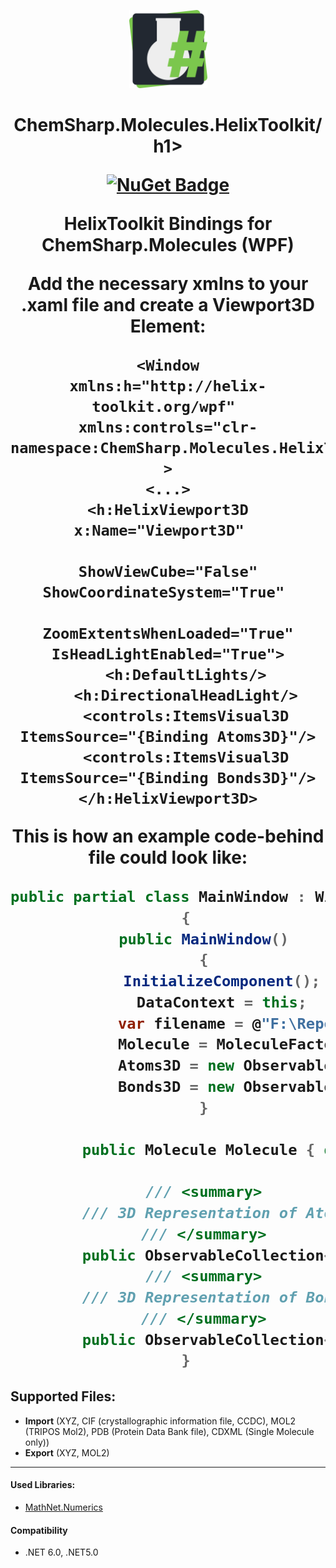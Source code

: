 ﻿<p align="center">
<img src="https://raw.githubusercontent.com/JensKrumsieck/ChemSharp/master/icon.png" height="125px" /></p>
<h1 align="center" >ChemSharp.Molecules.HelixToolkit/h1> 

[![NuGet Badge](https://buildstats.info/nuget/ChemSharp.Molecules.HelixToolkit?includePreReleases=true)](https://www.nuget.org/packages/ChemSharp.Molecules.HelixToolkit/)

HelixToolkit Bindings for ChemSharp.Molecules (WPF)

Add the necessary xmlns to your .xaml file and create a Viewport3D Element:
```xaml
<Window
xmlns:h="http://helix-toolkit.org/wpf" 
xmlns:controls="clr-namespace:ChemSharp.Molecules.HelixToolkit.Controls;assembly=ChemSharp.Molecules.HelixToolkit"
>
<...>
<h:HelixViewport3D x:Name="Viewport3D"  
                   ShowViewCube="False" ShowCoordinateSystem="True" 
                   ZoomExtentsWhenLoaded="True" IsHeadLightEnabled="True">
    <h:DefaultLights/>
    <h:DirectionalHeadLight/>
    <controls:ItemsVisual3D ItemsSource="{Binding Atoms3D}"/>
    <controls:ItemsVisual3D ItemsSource="{Binding Bonds3D}"/>
</h:HelixViewport3D>
```
This is how an example code-behind file could look like: 
```csharp
public partial class MainWindow : Window
    {
        public MainWindow()
        {
            InitializeComponent();
            DataContext = this;
            var filename = @"F:\Repositories\ChemSharp\ChemSharp.Tests\files\ptcor.mol2";
            Molecule = MoleculeFactory.Create(filename);
            Atoms3D = new ObservableCollection<Atom3D>(Molecule.Atoms.Select(s => new Atom3D(s)));
            Bonds3D = new ObservableCollection<Bond3D>(Molecule.Bonds.Select(s => new Bond3D(s)));
        }

        public Molecule Molecule { get; }

        /// <summary>
        /// 3D Representation of Atoms
        /// </summary>
        public ObservableCollection<Atom3D> Atoms3D { get; }
        /// <summary>
        /// 3D Representation of Bonds
        /// </summary>
        public ObservableCollection<Bond3D> Bonds3D { get; }
    }
  ```
  
## Supported Files:
* **Import** (XYZ, CIF (crystallographic information file, CCDC), MOL2 (TRIPOS Mol2), PDB (Protein Data Bank file), CDXML (Single Molecule only))
* **Export** (XYZ, MOL2)
  
<hr/>

#### Used Libraries:
* [MathNet.Numerics](https://github.com/mathnet/mathnet-numerics)

#### Compatibility
* .NET 6.0, .NET5.0
